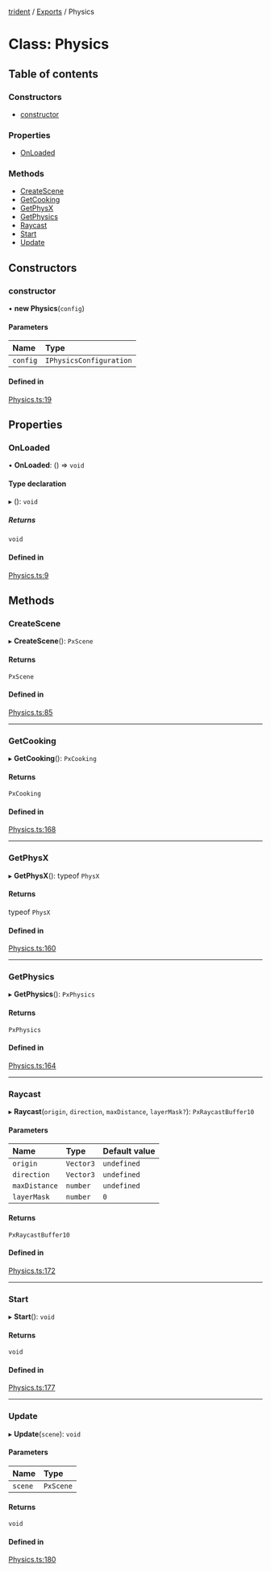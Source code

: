 [trident](../README.md) / [Exports](../modules.md) / Physics

# Class: Physics

## Table of contents

### Constructors

- [constructor](Physics.md#constructor)

### Properties

- [OnLoaded](Physics.md#onloaded)

### Methods

- [CreateScene](Physics.md#createscene)
- [GetCooking](Physics.md#getcooking)
- [GetPhysX](Physics.md#getphysx)
- [GetPhysics](Physics.md#getphysics)
- [Raycast](Physics.md#raycast)
- [Start](Physics.md#start)
- [Update](Physics.md#update)

## Constructors

### constructor

• **new Physics**(`config`)

#### Parameters

| Name | Type |
| :------ | :------ |
| `config` | `IPhysicsConfiguration` |

#### Defined in

[Physics.ts:19](https://github.com/AIFanatic/Trident/blob/a1de164/src/Physics.ts#L19)

## Properties

### OnLoaded

• **OnLoaded**: () => `void`

#### Type declaration

▸ (): `void`

##### Returns

`void`

#### Defined in

[Physics.ts:9](https://github.com/AIFanatic/Trident/blob/a1de164/src/Physics.ts#L9)

## Methods

### CreateScene

▸ **CreateScene**(): `PxScene`

#### Returns

`PxScene`

#### Defined in

[Physics.ts:85](https://github.com/AIFanatic/Trident/blob/a1de164/src/Physics.ts#L85)

___

### GetCooking

▸ **GetCooking**(): `PxCooking`

#### Returns

`PxCooking`

#### Defined in

[Physics.ts:168](https://github.com/AIFanatic/Trident/blob/a1de164/src/Physics.ts#L168)

___

### GetPhysX

▸ **GetPhysX**(): typeof `PhysX`

#### Returns

typeof `PhysX`

#### Defined in

[Physics.ts:160](https://github.com/AIFanatic/Trident/blob/a1de164/src/Physics.ts#L160)

___

### GetPhysics

▸ **GetPhysics**(): `PxPhysics`

#### Returns

`PxPhysics`

#### Defined in

[Physics.ts:164](https://github.com/AIFanatic/Trident/blob/a1de164/src/Physics.ts#L164)

___

### Raycast

▸ **Raycast**(`origin`, `direction`, `maxDistance`, `layerMask?`): `PxRaycastBuffer10`

#### Parameters

| Name | Type | Default value |
| :------ | :------ | :------ |
| `origin` | `Vector3` | `undefined` |
| `direction` | `Vector3` | `undefined` |
| `maxDistance` | `number` | `undefined` |
| `layerMask` | `number` | `0` |

#### Returns

`PxRaycastBuffer10`

#### Defined in

[Physics.ts:172](https://github.com/AIFanatic/Trident/blob/a1de164/src/Physics.ts#L172)

___

### Start

▸ **Start**(): `void`

#### Returns

`void`

#### Defined in

[Physics.ts:177](https://github.com/AIFanatic/Trident/blob/a1de164/src/Physics.ts#L177)

___

### Update

▸ **Update**(`scene`): `void`

#### Parameters

| Name | Type |
| :------ | :------ |
| `scene` | `PxScene` |

#### Returns

`void`

#### Defined in

[Physics.ts:180](https://github.com/AIFanatic/Trident/blob/a1de164/src/Physics.ts#L180)
